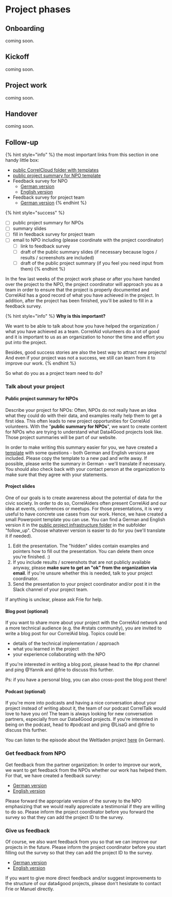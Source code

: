 # Project phases

## Onboarding

coming soon.

## Kickoff

coming soon.

## Project work

coming soon.

## Handover

coming soon.

## Follow-up

{% hint style="info" %}
the most important links from this section in one handy little box:

* [public CorrelCloud folder with templates](https://correlcloud.org/index.php/s/N8rXFWpbNJDNiZS)
* [public project summary for NPO template](https://pad.correlaid.org/lTV3NzFNRxGK3wrcSYIk4Q?both#)
* Feedback survey for NPO
  * [German version](https://www.surveymonkey.de/r/correlaid_projekt_feedback_npo)
  * [English version](https://de.surveymonkey.com/r/correlaid_project_feedback_npo)
* Feedback survey for project team
  * [German version](https://www.surveymonkey.de/r/correlaid_projekt_feedback)
{% endhint %}

{% hint style="success" %}
* [ ] public project summary for NPOs
* [ ] summary slides 
* [ ] fill in feedback survey for project team
* [ ] email to NPO including \(please coordinate with the project coordinator\)
  * [ ] link to feedback survey
  * [ ] draft of the public summary slides \(if necessary because logos / results / screenshots are included\)
  * [ ] draft of the public project summary \(if you feel you need input from them\)
{% endhint %}

In the few last weeks of the project work phase or after you have handed over the project to the NPO, the project coordinator will approach you as a team in order to ensure that the project is properly documented and CorrelAid has a good record of what you have achieved in the project. In addition, after the project has been finished, you'll be asked to fill in a feedback survey.

{% hint style="info" %}
**Why is this important?**

We want to be able to talk about how you have helped the organization / what you have achieved as a team. CorrelAid volunteers do a lot of good and it is important to us as an organization to honor the time and effort you put into the project. 

Besides, good success stories are also the best way to attract new projects! And even if your project was not a success, we still can learn from it to improve our work.
{% endhint %}

So what do you as a project team need to do? 

### Talk about your project

#### Public project summary for NPOs

Describe your project for NPOs:  Often, NPOs do not really have an idea what they could do with their data, and examples really help them to get a first idea. This often leads to new project opportunities for CorrelAid volunteers. With the "**public summary for NPOs**", we want to create content for NPOs who are trying to understand what Data4Good projects look like. Those project summaries will be part of our website.

In order to make writing this summary easier for you, we have created a [template](https://pad.correlaid.org/lTV3NzFNRxGK3wrcSYIk4Q?both) with some questions - both German and English versions are included. Please copy the template to a new pad and write away. If possible, please write the summary in German - we'll translate if necessary. You should also check back with your contact person at the organization to make sure that they agree with your statements. 

#### Project slides

One of our goals is to create awareness about the potential of data for the civic society. In order to do so, CorrelAiders often present CorrelAid and our idea at events, conferences or meetups. For those presentations, it is very useful to have concrete use cases from our work. Hence, we have created a small  Powerpoint template you can use. You can find a German and English version it in the [public project infrastructure folder](https://correlcloud.org/index.php/s/N8rXFWpbNJDNiZS) in the subfolder "follow\_up". Choose whatever version is easier to do for you \(we'll translate it if needed\).

1. Edit the presentation. The "hidden" slides contain examples and pointers how to fill out the presentation. You can delete them once you're finished. :\) 
2. If you include results / screenshots that are not publicly available anyway, please **make sure to get an "ok" from the organization via email**. If you're unsure whether this is needed, talk to your project coordinator. 
3. Send the presentation to your project coordinator and/or post it in the Slack channel of your project team.

If anything is unclear, please ask Frie for help.

#### Blog post \(optional\)

If you want to share more about your project with the CorrelAid network and a more technical audience \(e.g. the \#rstats community\), you are invited to write a blog post for our CorrelAid blog. Topics could be:

* details of the technical implementation / approach
* what you learned in the project 
* your experience collaborating with the NPO

If you're interested in writing a blog post, please head to the \#pr channel and ping @Yannik and @frie to discuss this further. 

Ps: if you have a personal blog, you can also cross-post the blog post there! 

#### Podcast \(optional\)

If you're more into podcasts and having a nice conversation about your project instead of writing about it, the team of our podcast CorrelTalk would love to have you on! The team is always looking for new conversation partners, especially from our Data4Good projects. If you're interested in being on the podcast, head to \#podcast and ping @LisaG and @frie to discuss this further.

You can listen to the episode about the Weltladen project [here](https://soundcloud.com/correlaid_podcast/about-correlaid-automatisierte-reportgenerierung-fur-die-weltladen) \(in German\).

### Get feedback from NPO

Get feedback from the partner organization: In order to improve our work, we want to get feedback from the NPOs whether our work has helped them. For that, we have created a feedback survey:

* [German version](https://www.surveymonkey.de/r/correlaid_projekt_feedback_npo) 
* [English version](https://de.surveymonkey.com/r/correlaid_project_feedback_npo)

Please forward the appropriate version of the survey to the NPO emphasizing that we would really appreciate a testimonial if they are willing to do so. Please inform the project coordinator before you forward the survey so that they can add the project ID to the survey.

### Give us feedback 

Of course, we also want feedback from you so that we can improve our projects in the future. Please inform the project coordinator before you start filling out the survey so that they can add the project ID to the survey.

* [German version ](https://www.surveymonkey.de/r/correlaid_projekt_feedback)
* [English version](https://www.surveymonkey.de/r/correlaid_project_feedback)

If you want to give more direct feedback and/or suggest improvements to the structure of our data4good projects, please don't hesistate to contact Frie or Manuel directly. 













